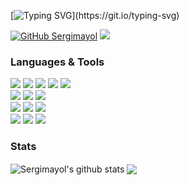 [![Typing SVG](https://readme-typing-svg.herokuapp.com?font=Architects+Daughter&color=87F7D6FF&size=30&lines=Hi+there+👋!;Welcome+to+my+GitHub.)](https://git.io/typing-svg)

[![GitHub Sergimayol](https://img.shields.io/github/followers/Sergimayol.svg?style=social&label=Follow&maxAge=2592000)](https://github.com/Sergimayol)
![](https://visitor-badge.glitch.me/badge?page_id=Sergimayol&style=flat-square&color=0088cc)

### Languages & Tools
<img src="https://img.shields.io/badge/Java-ED8B00?style=for-the-badge&logo=java&logoColor=white">
<img src="https://img.shields.io/badge/HTML5-E34F26?style=for-the-badge&logo=html5&logoColor=white">
<img src="https://img.shields.io/badge/CSS3-1572B6?style=for-the-badge&logo=css3&logoColor=white">
<img src="https://img.shields.io/badge/json-5E5C5C?style=for-the-badge&logo=json&logoColor=white">
<img src="https://img.shields.io/badge/Python-FFD43B?style=for-the-badge&logo=python&logoColor=blue">
</br>
<img src="https://img.shields.io/badge/Django-092E20?style=for-the-badge&logo=django&logoColor=green">
<img src="https://img.shields.io/badge/Markdown-000000?style=for-the-badge&logo=markdown&logoColor=white">
<img src="https://img.shields.io/badge/Visual_Studio_Code-0078D4?style=for-the-badge&logo=visual%20studio%20code&logoColor=white">
</br>
<img src="https://img.shields.io/badge/apache%20netbeans-1B6AC6?style=for-the-badge&logo=apache%20netbeans%20IDE&logoColor=white">
<img src="https://img.shields.io/badge/JavaScript-323330?style=for-the-badge&logo=javascript&logoColor=F7DF1E">
<img src="https://img.shields.io/badge/GitHub-100000?style=for-the-badge&logo=github&logoColor=white">
</br>
<img src="https://img.shields.io/badge/C-00599C?style=for-the-badge&logo=c&logoColor=white">
<img src="https://img.shields.io/badge/Android_Studio-3DDC84?style=for-the-badge&logo=android-studio&logoColor=white">
<img src="https://img.shields.io/badge/Shell_Script-121011?style=for-the-badge&logo=gnu-bash&logoColor=white">
</br>

### Stats

<img align="center" alt="Sergimayol's github stats" src="https://github-readme-stats.vercel.app/api?username=Sergimayol&show_icons=true&hide_border=true&theme=dark">
<img align="center" src="https://github-readme-stats.vercel.app/api/top-langs/?username=Sergimayol&layout=compact&hide=makefile,matlab,html,c%2B%2B&theme=dark&hide_border=true&langs_count=10&exclude_repo=Estadistica">
